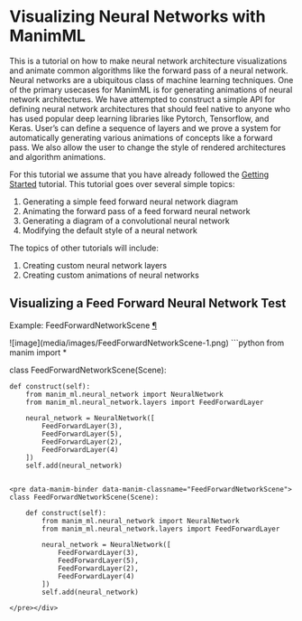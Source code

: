 # Visualizing Neural Networks with ManimML

This is a tutorial on how to make neural network architecture visualizations
and animate common algorithms like the forward pass of a neural network.
Neural networks are a ubiquitous class of machine learning techniques.
One of the primary usecases for ManimML is for generating animations of neural network architectures.
We have attempted to construct a simple API for defining neural network architectures
that should feel native to anyone who has used popular deep learning libraries like Pytorch, Tensorflow, and Keras.
User’s can define a sequence of layers and we prove a system for automatically generating various
animations of concepts like a forward pass. We also allow the user to change the style of rendered
architectures and algorithm animations.

For this tutorial we assume that you have already followed the [Getting Started](getting_started.md) tutorial.
This tutorial goes over several simple topics:

1. Generating a simple feed forward neural network diagram
2. Animating the forward pass of a feed forward neural network
3. Generating a diagram of a convolutional neural network
4. Modifying the default style of a neural network

The topics of other tutorials will include:

1. Creating custom neural network layers
2. Creating custom animations of neural networks

## Visualizing a Feed Forward Neural Network Test

<div id="feedforwardnetworkscene" class="admonition admonition-manim-example">
<p class="admonition-title">Example: FeedForwardNetworkScene <a class="headerlink" href="#feedforwardnetworkscene">¶</a></p>![image](media/images/FeedForwardNetworkScene-1.png)
```python
from manim import *

class FeedForwardNetworkScene(Scene):

    def construct(self):
        from manim_ml.neural_network import NeuralNetwork
        from manim_ml.neural_network.layers import FeedForwardLayer

        neural_network = NeuralNetwork([
            FeedForwardLayer(3),
            FeedForwardLayer(5),
            FeedForwardLayer(2),
            FeedForwardLayer(4)
        ])
        self.add(neural_network)
```

<pre data-manim-binder data-manim-classname="FeedForwardNetworkScene">
class FeedForwardNetworkScene(Scene):

    def construct(self):
        from manim_ml.neural_network import NeuralNetwork
        from manim_ml.neural_network.layers import FeedForwardLayer

        neural_network = NeuralNetwork([
            FeedForwardLayer(3),
            FeedForwardLayer(5),
            FeedForwardLayer(2),
            FeedForwardLayer(4)
        ])
        self.add(neural_network)

</pre></div>

